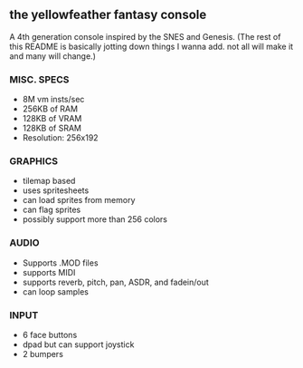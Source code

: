  ## the yellowfeather fantasy console 
 A 4th generation console inspired by the SNES and Genesis.
(The rest of this README is basically jotting down things I wanna add. not all will make it and many will change.)

### MISC. SPECS 
* 8M vm insts/sec
* 256KB of RAM
* 128KB of VRAM
* 128KB of SRAM
* Resolution: 256x192

### GRAPHICS
* tilemap based
* uses spritesheets
* can load sprites from memory 
* can flag sprites
* possibly support more than 256 colors


### AUDIO
* Supports .MOD files
* supports MIDI
* supports reverb, pitch, pan, ASDR, and fadein/out
* can loop samples

### INPUT
* 6 face buttons 
* dpad but can support joystick 
* 2 bumpers
